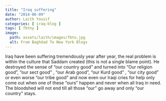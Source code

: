```yaml
---
title: "Iraq suffering"
date: "2014-06-09"
author: Laith Yousif
categories: [ iraq-blog ]
tags: [ fbtny ]
image:
  path: assets/laith/images/fbtn.jpg
  alt: From Baghdad To New York Blogs
---
```


Iraq have been suffering tremendously year after year, the real problem is within the culture that Saddam created (this is not a single blame point). He destroyed the sense of “our country good” and turned into “Our religion good”, “our sect good” , “our Arab good”, “our Kurd good” , “our city good” or even worse “our tribe good” and now even our Iraqi cries for help only come out when one of these “ours” happen and never when all Iraq in need. The bloodshed will not end till all those “our” go away and only “our country” stays.
